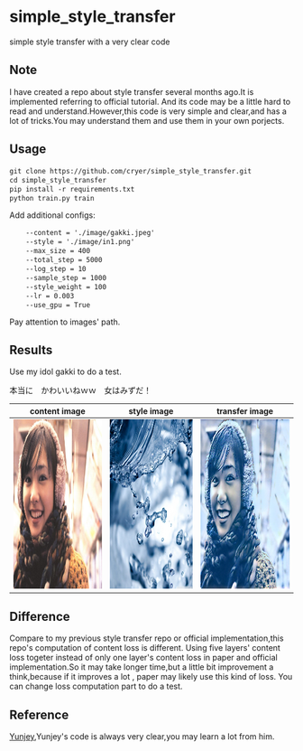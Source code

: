 # simple_style_transfer
simple style transfer with a very clear code

## Note

I have created a repo about style transfer several months ago.It is implemented referring to official tutorial.
And its code may be a little hard to read and understand.However,this code is very simple and clear,and has a 
lot of tricks.You may understand them and use them in your own porjects.

## Usage

```
git clone https://github.com/cryer/simple_style_transfer.git
cd simple_style_transfer
pip install -r requirements.txt
python train.py train
```
Add additional configs:
```
    --content = './image/gakki.jpeg'
    --style = './image/in1.png'
    --max_size = 400
    --total_step = 5000
    --log_step = 10
    --sample_step = 1000
    --style_weight = 100
    --lr = 0.003
    --use_gpu = True
```
Pay attention to images' path.
## Results

Use my idol gakki to do a test.

本当に　かわいいねｗｗ　女はみずだ！

| content image|style image |transfer image|
|:----------:|:----------:|:----------:|
|<img src="https://github.com/cryer/simple_style_transfer/raw/master/image/gakki.jpeg" width = "1000" height = "300"/>|<img src="https://github.com/cryer/simple_style_transfer/raw/master/image/in1.png" width = "1000" height = "300"/>|<img src="https://github.com/cryer/simple_style_transfer/raw/master/image/saved_picture23.png" width = "1000" height = "300"/>|

## Difference

Compare to my previous style transfer repo or official implementation,this repo's computation of content loss is different.
Using five layers' content loss togeter instead of only one layer's content loss in paper and official implementation.So
it may take longer time,but a little bit improvement a think,because if it improves a lot , paper may likely use this kind of loss.
You can change loss computation part to do a test.

## Reference

[Yunjey](https://github.com/yunjey/pytorch-tutorial/tree/master/tutorials/03-advanced/neural_style_transfer),Yunjey's code is always
very clear,you may learn a lot from him.

